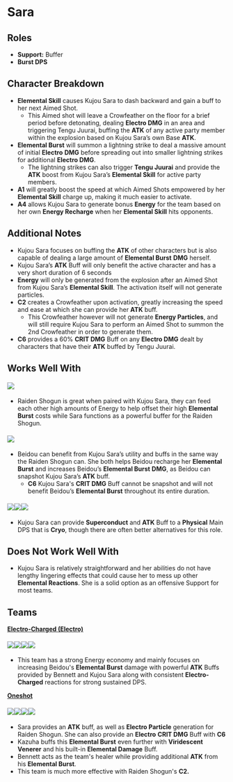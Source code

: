 # Sara

## **Roles**

* **Support:** Buffer
* **Burst DPS**

## **Character Breakdown**

* **Elemental Skill** causes Kujou Sara to dash backward and gain a buff to her next Aimed Shot.
  * This Aimed shot will leave a Crowfeather on the floor for a brief period before detonating, dealing **Electro DMG** in an area and triggering Tengu Juurai, buffing the **ATK** of any active party member within the explosion based on Kujou Sara’s own Base **ATK**.
* **Elemental Burst** will summon a lightning strike to deal a massive amount of initial **Electro** **DMG** before spreading out into smaller lightning strikes for additional **Electro DMG**.
  * The lightning strikes can also trigger **Tengu Juurai** and provide the **ATK** boost from Kujou Sara’s **Elemental Skill** for active party members.
* **A1** will greatly boost the speed at which Aimed Shots empowered by her **Elemental Skill** charge up, making it much easier to activate.
* **A4** allows Kujou Sara to generate bonus **Energy** for the team based on her own **Energy Recharge** when her **Elemental Skill** hits opponents.

## **Additional Notes**

* Kujou Sara focuses on buffing the **ATK** of other characters but is also capable of dealing a large amount of **Elemental Burst** **DMG** herself.
* Kujou Sara’s **ATK** Buff will only benefit the active character and has a very short duration of 6 seconds
* **Energy** will only be generated from the explosion after an Aimed Shot from Kujou Sara’s **Elemental Skill**. The activation itself will not generate particles.
* **C2** creates a Crowfeather upon activation, greatly increasing the speed and ease at which she can provide her **ATK** buff.
  * This Crowfeather however will not generate **Energy Particles**, and will still require Kujou Sara to perform an Aimed Shot to summon the 2nd Crowfeather in order to generate them.
* **C6** provides a 60% **CRIT DMG** Buff on any **Electro DMG** dealt by characters that have their **ATK** buffed by Tengu Juurai.

## **Works Well With**

#### ![](../../.gitbook/assets/UI\_AvatarIcon\_Shougun.png)

* Raiden Shogun is great when paired with Kujou Sara, they can feed each other high amounts of Energy to help offset their high **Elemental Burst** costs while Sara functions as a powerful buffer for the Raiden Shogun.

#### ![](../../.gitbook/assets/UI\_AvatarIcon\_Beidou.png)

* Beidou can benefit from Kujou Sara’s utility and buffs in the same way the Raiden Shogun can. She both helps Beidou recharge her **Elemental Burst** and increases Beidou’s **Elemental Burst** **DMG**, as Beidou can snapshot Kujou Sara’s **ATK** buff.
  * **C6** Kujou Sara's **CRIT DMG** Buff cannot be snapshot and will not benefit Beidou’s **Elemental Burst** throughout its entire duration.

#### ![](../../.gitbook/assets/UI\_AvatarIcon\_Rosaria.png)![](../../.gitbook/assets/UI\_AvatarIcon\_Kaeya.png)![](../../.gitbook/assets/UI\_AvatarIcon\_Eula.png)

* Kujou Sara can provide **Superconduct** and **ATK** Buff to a **Physical** Main DPS that is **Cryo**, though there are often better alternatives for this role.

## **Does Not Work Well With**

* Kujou Sara is relatively straightforward and her abilities do not have lengthy lingering effects that could cause her to mess up other **Elemental Reactions**. She is a solid option as an offensive Support for most teams.

## **Teams**

[**Electro-Charged (Electro)**](../../teams/electro-charged.md)

#### ![](../../.gitbook/assets/UI\_AvatarIcon\_Beidou.png)![](../../.gitbook/assets/UI\_AvatarIcon\_Sara.png)![](../../.gitbook/assets/UI\_AvatarIcon\_Xingqiu.png)![](../../.gitbook/assets/UI\_AvatarIcon\_Bennett.png)

* This team has a strong Energy economy and mainly focuses on increasing Beidou's **Elemental Burst** damage with powerful **ATK** Buffs provided by Bennett and Kujou Sara along with consistent **Electro-Charged** reactions for strong sustained DPS.

[**Oneshot**](../../teams/oneshot.md)

#### ![](../../.gitbook/assets/UI\_AvatarIcon\_Shougun.png)![](../../.gitbook/assets/UI\_AvatarIcon\_Sara.png)![](../../.gitbook/assets/UI\_AvatarIcon\_Kazuha.png)![](../../.gitbook/assets/UI\_AvatarIcon\_Bennett.png)

* Sara provides an **ATK** buff, as well as **Electro Particle** generation for Raiden Shogun. She can also provide an **Electro** **CRIT DMG** Buff with **C6**
* Kazuha buffs this **Elemental Burst** even further with **Viridescent Venerer** and his built-in **Elemental Damage** Buff.
* Bennett acts as the team's healer while providing additional **ATK** from his **Elemental Burst**.
* This team is much more effective with Raiden Shogun's **C2.**
